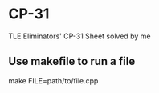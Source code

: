 # CP-31
TLE Eliminators' CP-31 Sheet solved by me

## Use makefile to run a file
make FILE=path/to/file.cpp

